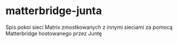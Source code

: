 # matterbridge-junta
Spis pokoi sieci Matrix zmostkowanych z innymi sieciami za pomocą Matterbridge hostowanego przez Juntę
